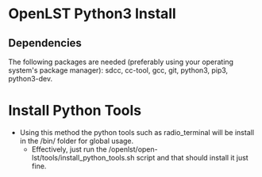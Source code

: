 # OpenLST Python3 Install
## Dependencies
The following packages are needed (preferably using your operating system's package manager): sdcc, cc-tool, gcc, git, python3, pip3, python3-dev.

# Install Python Tools
 - Using this method the python tools such as radio_terminal will be install in the /bin/ folder for global usage.
	- Effectively, just run the /openlst/open-lst/tools/install_python_tools.sh script and that should install it just fine.
